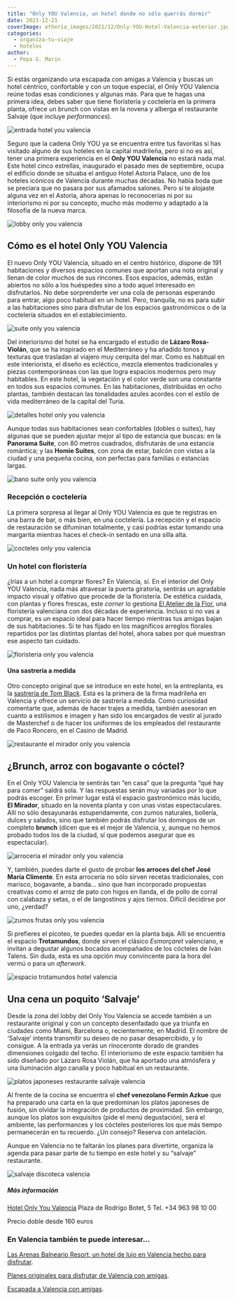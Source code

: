 ```yaml
---
title: "Only YOU Valencia, un hotel donde no sólo querrás dormir"
date: 2021-12-21
coverImage: etheria_images/2021/12/Only-YOU-Hotel-Valencia-exterior.jpg
categories: 
  - organiza-tu-viaje
  - hoteles
author: 
  - Pepa G. Marin
---
```


Si estás organizando una escapada con amigas a Valencia y buscas un hotel céntrico, confortable y con un toque especial, el Only YOU Valencia reúne todas esas condiciones y algunas más. Para que te hagas una primera idea, debes saber que tiene floristería y coctelería en la primera planta, ofrece un brunch con vistas en la novena y alberga el restaurante Salvaje (que incluye _performances_).

![entrada hotel you valencia](etheria_images/2021/12/Only-YOU-Hotel-Valencia-exterior.jpg "Entrada del © hotel Only YOU Valencia.")

Seguro que la cadena Only YOU ya se encuentra entre tus favoritas si has visitado alguno 
de sus hoteles en la capital madrileña, pero si no es así, tener una primera experiencia 
en el **Only YOU Valencia** no estará nada mal. Este hotel cinco estrellas, inaugurado 
el pasado mes de septiembre, ocupa el edificio donde se situaba el antiguo Hotel Astoria 
Palace, uno de los hoteles icónicos de Valencia durante muchas décadas. No había boda 
que se preciara que no pasara por sus afamados salones. Pero si te alojaste alguna vez 
en el Astoria, ahora apenas lo reconocerías ni por su interiorismo ni por su concepto, 
mucho más moderno y adaptado a la filosofía de la nueva marca. 

![lobby only you valencia](etheria_images/2021/12/lobby-only-you-hotel-Valencia.jpg "Zona del lobby. © OYV")

## Cómo es el hotel Only YOU Valencia

El nuevo Only YOU Valencia, situado en el centro histórico, dispone de 191 habitaciones 
y diversos espacios comunes que aportan una nota original y llenan de color muchos de 
sus rincones. Esos espacios, además, están abiertos no sólo a los huéspedes sino a todo 
aquel interesado en disfrutarlos. No debe sorprenderte ver una cola de personas 
esperando para entrar, algo poco habitual en un hotel. Pero, tranquila, no es para subir 
a las habitaciones sino para disfrutar de los espacios gastronómicos o de la coctelería 
situados en el establecimiento. 

![suite only you valencia](etheria_images/2021/12/suites-Only-YOU-Hotel-Valencia.jpg "Habitación del Only YOU Valencia. © OYV")

Del interiorismo del hotel se ha encargado el estudio de **Lázaro Rosa-Violán**, que se 
ha inspirado en el Mediterráneo y ha añadido tonos y texturas que trasladan al viajero 
muy cerquita del mar. Como es habitual en este interiorista, el diseño es ecléctico, 
mezcla elementos tradicionales y piezas contemporáneas con las que logra espacios 
modernos pero muy habitables. En este hotel, la vegetación y el color verde son una 
constante en todos sus espacios comunes. En las habitaciones, distribuidas en ocho 
plantas, también destacan las tonalidades azules acordes con el estilo de vida 
mediterráneo de la capital del Turia. 

![detalles hotel only you valencia](etheria_images/2021/12/detalles-habitacion-only-you-valencia-1.jpg "Detalles que marcan la diferencia en el hotel. © Pepa García")

Aunque todas sus habitaciones sean confortables (dobles o suites), hay algunas que se 
pueden ajustar mejor al tipo de estancia que buscas: en la **Panorama Suite**, con 80 
metros cuadrados, disfrutarás de una estancia romántica; y las **Homie Suites**, con 
zona de estar, balcón con vistas a la ciudad y una pequeña cocina, son perfectas para 
familias o estancias largas. 

![bano suite only you valencia](etheria_images/2021/12/bano-hotel-only-you-valencia.jpg "Baño de una habitación del Only YOU Valencia. © OYV")

### Recepción o coctelería

La primera sorpresa al llegar al Only YOU Valencia es que te registras en una barra de 
bar, o más bien, en una coctelería. La recepción y el espacio de restauración se 
difuminan totalmente, y casi podrías estar tomando una margarita mientras haces el 
check-in sentado en una silla alta. 

![cocteles only you valencia](etheria_images/2021/12/cocteleria-only-you-valencia.jpg "Barra de la zona de coctelería del Only YOU Valencia. © OYV")

### Un hotel con floristería

¿Irías a un hotel a comprar flores? En Valencia, sí. En el interior del Only YOU 
Valencia, nada más atravesar la puerta giratoria, sentirás un agradable impacto visual y 
olfativo que procede de la floristería. De estética cuidada, con plantas y flores 
frescas, este _corner_ lo gestiona [El Atelier de la 
Flor](https://atelierdelaflor.com/), una floristería valenciana con dos décadas de 
experiencia. Incluso si no vas a comprar, es un espacio ideal para hacer tiempo mientras 
tus amigas bajan de sus habitaciones. Si te has fijado en los magníficos arreglos 
florales repartidos por las distintas plantas del hotel, ahora sabes por qué muestran 
ese aspecto tan cuidado. 

![floristeria only you valencia](etheria_images/2021/12/floristeria-hotel-only-you-valencia.jpg "Floristería del hotel Only YOU Valencia. © OYV")

#### Una sastrería a medida

Otro concepto original que se introduce en este hotel, en la entreplanta, es la [sastrería 
de Tom Black](https://tomblack.es/). Esta es la primera de la firma madrileña en 
Valencia y ofrece un servicio de sastrería a medida. Como curiosidad comentarte que, 
además de hacer trajes a medida, también asesoran en cuanto a estilismos e imagen y han 
sido los encargados de vestir al jurado de Masterchef o de hacer los uniformes de los 
empleados del restaurante de Paco Roncero, en el Casino de Madrid. 

![restaurante el mirador only you valencia](etheria_images/2021/12/El-Mirador-only-you-valencia.jpg "Restaurante El Mirador, en el Only YOU Valencia. © OYV")

## ¿Brunch, arroz con bogavante o cóctel?

En el Only YOU Valencia te sentirás tan “en casa” que la pregunta “qué hay para comer” 
saldrá sola. Y las respuestas serán muy variadas por lo que podrás escoger. En primer 
lugar está el espacio gastronómico más lucido, **El Mirador**, situado en la noventa 
planta y con unas vistas espectaculares. Allí no sólo desayunarás estupendamente, con 
zumos naturales, bollería, dulces y salados, sino que también podrás disfrutar los 
domingos de un completo **brunch** (dicen que es el mejor de Valencia, y, aunque no 
hemos probado todos los de la ciudad, sí que podemos asegurar que es espectacular). 

![arroceria el mirador only you valencia](etheria_images/2021/12/arroceria-Only-YOU-Valencia.jpg "Prueba los platos de la Arrocería El Mirador. © OYV")

Y, también, puedes darte el gusto de probar **los arroces del chef José María 
Climente**. En esta arrocería no sólo sirven recetas tradicionales, con marisco, 
bogavante, a banda... sino que han incorporado propuestas creativas como el arroz de 
pato con higos en llanda, el de pollo de corral con calabaza y setas, o el de 
langostinos y ajos tiernos. Difícil decidirse por uno, ¿verdad? 

![zumos frutas only you valencia](etheria_images/2021/12/desayuno-hotel-valencia.jpg "Zumos naturales y fruta para desayunar. © Pepa García")

Si prefieres el picoteo, te puedes quedar en la planta baja. Allí se encuentra el 
espacio **Trotamundos**, donde sirven el clásico _Esmorçaret_ valenciano, e invitan a 
degustar algunos bocados acompañados de los cócteles de Iván Talens. Sin duda, esta es 
una opción muy convincente para la hora del vermú o para un _afterwork_. 

![espacio trotamundos hotel valencia](etheria_images/2021/12/bar-Only-YOU-Hotel-Valencia.jpg "Espacio Trotamundos, en el Only YOU Valencia. © OYV")

## Una cena un poquito ‘Salvaje’

Desde la zona del lobby del Only You Valencia se accede también a un restaurante 
original y con un concepto desenfadado que ya triunfa en ciudades como Miami, Barcelona 
o, recientemente, en Madrid. El nombre de ‘Salvaje’ intenta transmitir su deseo de no 
pasar desapercibido, y lo consigue. A la entrada ya verás un rinoceronte dorado de 
grandes dimensiones colgado del techo. El interiorismo de este espacio también ha sido 
diseñado por Lázaro Rosa Violán, que ha aportado una atmósfera y una iluminación algo 
canalla y poco habitual en un restaurante. 

![platos japoneses restaurante salvaje valencia](etheria_images/2021/12/restaurante-salvaje-valencia.jpg "Platos del restaurante Salvaje. © Pepa García")

Al frente de la cocina se encuentra el **chef venezolano Fermín Azkue** que ha preparado 
una carta en la que predominan los platos japoneses de fusión, sin olvidar la 
integración de productos de proximidad. Sin embargo, aunque los platos son exquisitos 
(pide el menú degustación), será el ambiente, las performances y los cócteles 
posteriores los que más tiempo permanecerán en tu recuerdo. ¿Un consejo? Reserva con 
antelación. 

Aunque en Valencia no te faltarán los planes para divertirte, organiza la agenda para 
pasar parte de tu tiempo en este hotel y su “salvaje” restaurante. 

![salvaje discoteca valencia](etheria_images/2021/12/restaurante-salvaje-madrid-disco.jpg "Cena en Salvaje y zona de copas. © Pepa García")

##### Más información

[Hotel Only You Valencia](https://www.onlyyouhotels.com/hoteles/only-you-hotel-valencia) 
Plaza de Rodrigo Botet, 5 Tel. +34 963 98 10 00 

Precio doble desde 160 euros 

### En Valencia también te puede interesar...

[Las Arenas Balneario Resort, un hotel de lujo en Valencia hecho para 
disfrutar](https://etheriamagazine.com/2021/04/08/hotel-lujo-valencia-las-arenas-balneario-resort/). 

[Planes originales para disfrutar de Valencia con 
amigas](https://etheriamagazine.com/2020/09/18/planes-originales-valencia-con-amigas/). 

[Escapada a Valencia con 
amigas](https://etheriamagazine.com/2018/12/04/un-viaje-a-valencia-con-amigas/).
